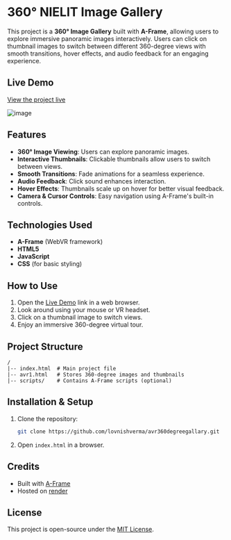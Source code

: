 # 360° NIELIT Image Gallery

This project is a **360° Image Gallery** built with **A-Frame**, allowing users to explore immersive panoramic images interactively. Users can click on thumbnail images to switch between different 360-degree views with smooth transitions, hover effects, and audio feedback for an engaging experience.

## Live Demo

[View the project live](https://avr360degreegallary.onrender.com/)

![image](https://github.com/user-attachments/assets/a7825311-0596-44b0-8b4b-918b62b50ae7)


## Features

- **360° Image Viewing**: Users can explore panoramic images.
- **Interactive Thumbnails**: Clickable thumbnails allow users to switch between views.
- **Smooth Transitions**: Fade animations for a seamless experience.
- **Audio Feedback**: Click sound enhances interaction.
- **Hover Effects**: Thumbnails scale up on hover for better visual feedback.
- **Camera & Cursor Controls**: Easy navigation using A-Frame's built-in controls.

## Technologies Used

- **A-Frame** (WebVR framework)
- **HTML5**
- **JavaScript**
- **CSS** (for basic styling)

## How to Use

1. Open the [Live Demo](https://avr360degreegallary.onrender.com/) link in a web browser.
2. Look around using your mouse or VR headset.
3. Click on a thumbnail image to switch views.
4. Enjoy an immersive 360-degree virtual tour.

## Project Structure

```
/
|-- index.html  # Main project file
|-- avr1.html   # Stores 360-degree images and thumbnails
|-- scripts/    # Contains A-Frame scripts (optional)
```

## Installation & Setup

1. Clone the repository:
   ```sh
   git clone https://github.com/lovnishverma/avr360degreegallary.git
   ```
2. Open `index.html` in a browser.

## Credits

- Built with [A-Frame](https://aframe.io/)
- Hosted on [render](https://render.com/)

## License

This project is open-source under the [MIT License](LICENSE).

